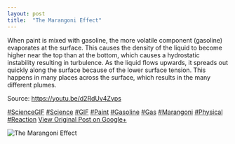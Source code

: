 ```yaml
---
layout: post
title:  "The Marangoni Effect"
---
```


When paint is mixed with gasoline, the more volatile component (gasoline) evaporates at the surface. This causes the density of the liquid to become higher near the top than at the bottom, which causes a hydrostatic instability resulting in turbulence. As the liquid flows upwards, it spreads out quickly along the surface because of the lower surface tension. This happens in many places across the surface, which results in the many different plumes.   
  
Source: <https://youtu.be/d2RdUv4Zvps>  
  
[#ScienceGIF](https://plus.google.com/s/%23ScienceGIF/posts) [#Science](https://plus.google.com/s/%23Science/posts) [#GIF](https://plus.google.com/s/%23GIF/posts) [#Paint](https://plus.google.com/s/%23Paint/posts) [#Gasoline](https://plus.google.com/s/%23Gasoline/posts) [#Gas](https://plus.google.com/s/%23Gas/posts) [#Marangoni](https://plus.google.com/s/%23Marangoni/posts) [#Physical](https://plus.google.com/s/%23Physical/posts) [#Reaction](https://plus.google.com/s/%23Reaction/posts)
[View Original Post on Google+](https://plus.google.com/+ColinSullender/posts/XjvMu6g4HbR)

![The Marangoni Effect](/assets/img/2015-08-04-The-Marangoni-Effect.gif)
